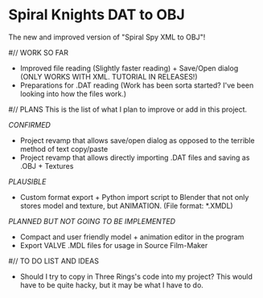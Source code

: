 # Spiral Knights DAT to OBJ
The new and improved version of "Spiral Spy XML to OBJ"!



#// WORK SO FAR
 - Improved file reading (Slightly faster reading) + Save/Open dialog (ONLY WORKS WITH XML. TUTORIAL IN RELEASES!)
 - Preparations for .DAT reading (Work has been sorta started? I've been looking into how the files work.)

#// PLANS
This is the list of what I plan to improve or add in this project.

*CONFIRMED*
 - Project revamp that allows save/open dialog as opposed to the terrible method of text copy/paste
 - Project revamp that allows directly importing .DAT files and saving as .OBJ + Textures

*PLAUSIBLE*
 - Custom format export + Python import script to Blender that not only stores model and texture, but ANIMATION. (File format: *.XMDL)

*PLANNED BUT NOT GOING TO BE IMPLEMENTED*
 - Compact and user friendly model + animation editor in the program
 - Export VALVE .MDL files for usage in Source Film-Maker

#// TO DO LIST AND IDEAS
 - Should I try to copy in Three Rings's code into my project? This would have to be quite hacky, but it may be what I have to do.
